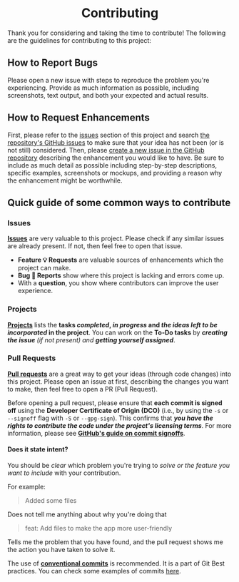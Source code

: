 <h1 align=center>Contributing</h1>

Thank you for considering and taking the time to contribute!
The following are the guidelines for contributing to this project:

## How to Report Bugs

Please open a new issue with steps to reproduce the problem you're experiencing.
Provide as much information as possible, including screenshots, text output, and both your expected and actual results.

## How to Request Enhancements

First, please refer to the [issues](https://github.com/SaptarshiSarkar12/Drifty/issues) section of this project and search [the repository's GitHub issues](https://github.com/SaptarshiSarkar12/Drifty/issues) to make sure that your idea has not been (or is not still) considered.
Then, please [create a new issue in the GitHub repository](https://github.com/SaptarshiSarkar12/Drifty/issues/new/choose) describing the enhancement you would like to have.
Be sure to include as much detail as possible including step-by-step descriptions, specific examples, screenshots or mockups, and providing a reason why the enhancement might be worthwhile.

## Quick guide of some common ways to contribute

### Issues

[**Issues**](https://github.com/SaptarshiSarkar12/Drifty/issues/new/choose) are very valuable to this project. Please check if any similar issues are already present. If not, then feel free to open that issue.

- **Feature 💡 Requests** are valuable sources of enhancements which the project can make.
- **Bug 🐞 Reports** show where this project is lacking and errors come up.
- With a **question**, you show where contributors can improve the user experience.

### Projects

[**Projects**](https://github.com/users/SaptarshiSarkar12/projects/3) lists the **tasks _completed_, _in progress_ and _the ideas left to be incorporated_ in the project**. You can work on the **To-Do tasks** by _**creating the issue** (if not present) and **getting yourself assigned**_.

### Pull Requests

[**Pull requests**](https://github.com/SaptarshiSarkar12/Drifty/pulls) are a great way to get your ideas (through code changes) into this project. Please open an issue at first, describing the changes you want to make, then feel free to open a PR (Pull Request).

Before opening a pull request, please ensure that **each commit is signed off** using the **Developer Certificate of Origin (DCO)** (i.e., by using the `-s` or `--signoff` flag with `-S` or `--gpg-sign`). This confirms that _**you have the rights to contribute the code under the project's licensing terms**_. For more information, please see [**GitHub's guide on commit signoffs**](https://docs.github.com/en/authentication/managing-commit-signature-verification/signing-commits).

#### Does it state intent?

You should be _clear_ which problem you're trying to _solve or the feature you want to include_ with your contribution.

For example:

> Added some files

Does not tell me anything about why you're doing that

> feat: Add files to make the app more user-friendly

Tells me the problem that you have found, and the pull request shows me the action you have taken to solve it.

The use of [**conventional commits**](https://www.conventionalcommits.org/en/v1.0.0/) is recommended. It is a part of Git Best practices.
You can check some examples of commits [here](https://www.conventionalcommits.org/en/v1.0.0/#examples).
